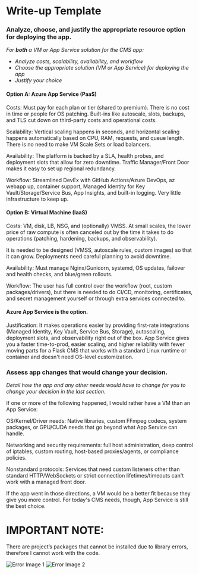 # Write-up Template

### Analyze, choose, and justify the appropriate resource option for deploying the app.

*For **both** a VM or App Service solution for the CMS app:*
- *Analyze costs, scalability, availability, and workflow*
- *Choose the appropriate solution (VM or App Service) for deploying the app*
- *Justify your choice*

#### Option A: Azure App Service (PaaS)

Costs: Must pay for each plan or tier (shared to premium). There is no cost in time or people for OS patching. Built-ins like autoscale, slots, backups, and TLS cut down on third-party costs and operational costs.

Scalability: Vertical scaling happens in seconds, and horizontal scaling happens automatically based on CPU, RAM, requests, and queue length. There is no need to make VM Scale Sets or load balancers.

Availability: The platform is backed by a SLA, health probes, and deployment slots that allow for zero downtime. Traffic Manager/Front Door makes it easy to set up regional redundancy.

Workflow: Streamlined DevEx with GitHub Actions/Azure DevOps, az webapp up, container support, Managed Identity for Key Vault/Storage/Service Bus, App Insights, and built-in logging. Very little infrastructure to keep up.

#### Option B: Virtual Machine (IaaS)

Costs: VM, disk, LB, NSG, and (optionally) VMSS. At small scales, the lower price of raw compute is often canceled out by the time it takes to do operations (patching, hardening, backups, and observability).

It is needed to be designed (VMSS, autoscale rules, custom images) so that it can grow. Deployments need careful planning to avoid downtime.

Availability: Must manage Nginx/Gunicorn, systemd, OS updates, failover and health checks, and blue/green rollouts.

Workflow: The user has full control over the workflow (root, custom packages/drivers), but there is needed to do CI/CD, monitoring, certificates, and secret management yourself or through extra services connected to.

#### Azure App Service is the option.

Justification: It makes operations easier by providing first-rate integrations (Managed Identity, Key Vault, Service Bus, Storage), autoscaling, deployment slots, and observability right out of the box. App Service gives you a faster time-to-prod, easier scaling, and higher reliability with fewer moving parts for a Flask CMS that works with a standard Linux runtime or container and doesn't need OS-level customization.


### Assess app changes that would change your decision.

*Detail how the app and any other needs would have to change for you to change your decision in the last section.* 

If one or more of the following happened, I would rather have a VM than an App Service:

OS/Kernel/Driver needs: Native libraries, custom FFmpeg codecs, system packages, or GPU/CUDA needs that go beyond what App Service can handle.

Networking and security requirements: full host administration, deep control of iptables, custom routing, host-based proxies/agents, or compliance policies.

Nonstandard protocols: Services that need custom listeners other than standard HTTP/WebSockets or strict connection lifetimes/timeouts can't work with a managed front door.

If the app went in those directions, a VM would be a better fit because they give you more control. For today's CMS needs, though, App Service is still the best choice.


# IMPORTANT NOTE:

There are project’s packages that cannot be installed due to library errors, therefore I cannot work with the code.

![Error Image 1](required_images/Error%20installing%20dependencies%20I.png)
![Error Image 2](required_images/Error%20Installing%20dependecies%20II.png)